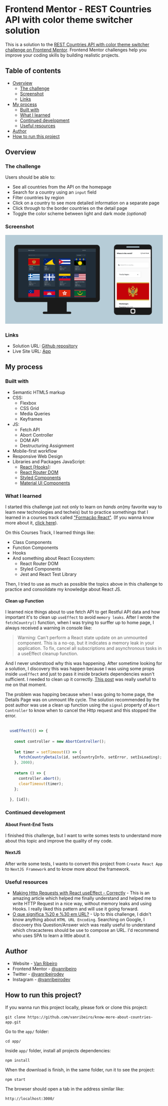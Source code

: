 # Frontend Mentor - REST Countries API with color theme switcher solution

This is a solution to the [REST Countries API with color theme switcher challenge on Frontend Mentor](https://www.frontendmentor.io/challenges/rest-countries-api-with-color-theme-switcher-5cacc469fec04111f7b848ca). Frontend Mentor challenges help you improve your coding skills by building realistic projects. 

## Table of contents

- [Overview](#overview)
  - [The challenge](#the-challenge)
  - [Screenshot](#screenshot)
  - [Links](#links)
- [My process](#my-process)
  - [Built with](#built-with)
  - [What I learned](#what-i-learned)
  - [Continued development](#continued-development)
  - [Useful resources](#useful-resources)
- [Author](#author)
- [How to run this project](#how-to-run-this-project)

## Overview

### The challenge

Users should be able to:

- See all countries from the API on the homepage
- Search for a country using an `input` field
- Filter countries by region
- Click on a country to see more detailed information on a separate page
- Click through to the border countries on the detail page
- Toggle the color scheme between light and dark mode *(optional)*

### Screenshot

![./images/screenshot-where-in-the-world-home.png](./images/screenshot-where-in-the-world-home-mock-up.png)

### Links

- Solution URL: [Github repository](https://github.com/vanribeiro/know-more-about-countries-app)
- Live Site URL: [App](http://know-more-about-countries-app.vercel.app/)

## My process

### Built with

- Semantic HTML5 markup
- CSS:
  - Flexbox
  - CSS Grid
  - Media Queries
  - Keyframes
- JS:
  - Fetch API
  - Abort Controller
  - DOM API
  - Destructuring Assignment
- Mobile-first workflow
- Responsive Web Design
- Libraries and Packages JavaScript:
  - [React (Hooks)](https://reactjs.org/):
  - [React Router DOM](https://reactrouter.com/docs/en/v6/getting-started/overview)
  - [Styled Components](https://styled-components.com/)
  - [Material UI Components](https://mui.com/)

### What I learned

I started this challenge just not only to learn on *hands on*(my favorite way to learn new technologies and techeis) but to practice somethings that I learned in a courses track called ["Formação React"](https://www.alura.com.br/formacao-react-js). (If you wanna know more about it, [click here](https://www.alura.com.br/formacao-react-js)).

On this Courses Track, I learned things like:
- Class Components
- Function Components
- Hooks
- And something about React Ecosystem:
  - React Router DOM
  - Styled Components
  - Jest and React Test Library

Then, I tried to use as much as possible the topics above in this challenge to practice and consolidate my knowledge about React JS.

#### Clean up Function

I learned nice things about to use fetch API to get Restful API data and how important it's to clean up `useEffect` to avoid `memory leaks`.  After I wrote the `fetchCountry()` function, when I was trying to surffer up to home page, I always received a warning in console like:

> Warning: Can't perform a React state update on an unmounted component. This is a no-op, but it indicates a memory leak in your application. To fix, cancel all subscriptions and asynchronous tasks in a useEffect cleanup function.

And I never understood why this was happening. After sometime looking for a solution, I discovery this was happen because I was using some props inside `useEffect` and just to pass it inside brackets dependencies wasn't sufficient. I needed to clean up it correctly. [This post](https://academind.com/tutorials/useeffect-abort-http-requests) was really usefull to me on that moment.

The problem was happing because when I was going to home page, the Details Page was on unmount life cycle. The solution recommended by the post author was use a clean up function using the `signal` property of `Abort Controller` to know when to cancel the Http request and this stopped the error.

```js

  useEffect(() => {
    
    const controller = new AbortController();

    let timer = setTimeout(() => {
      fetchCountryDetails(id, setCountryInfo, setError, setIsLoading);
    }, 2000);

    return () => {
      controller.abort();
      clearTimeout(timer);
    };

  }, [id]);

```

### Continued development

#### About Front-End Tests

I finished this challenge, but I want to write somes tests to understand more about this topic and improve the quality of my code.

#### NextJS
After write some tests, I wanto to convert this project from `Create React App` to `NextJS Framework` and to know more about the framework.

### Useful resources

- [Making Http Requests with React useEffect - Correctly](https://academind.com/tutorials/useeffect-abort-http-requests) - This is an amazing article which helped me finally understand and helped me to write HTTP Request in a nice way, without memory leaks and using Hooks. I really liked this pattern and will use it going forward.
- [O que significa %20 e %30 em URL?](https://pt.quora.com/O-que-significa-20-e-30-em-URL) -  Up to this challenge, I didn't know anything about `HTML URL Encoding`. Searching on Google, I discovery this Question/Answer wich was really useful to understand which chracacteres should be use to compose an URL. I'd recommend who uses SPA to learn a little about it.

## Author

- Website - [Van Ribeiro](https://vanribeiro.github.io/)
- Frontend Mentor - [@vanribeiro](https://www.frontendmentor.io/profile/vanribeiro)
- Twitter - [@vanribeirodev](https://www.twitter.com/vanribeirodev)
- Instagram - [@vanribeirodev](https://www.instagram.com/vanribeirodev)

## How to run this project?

If you wanna run this project locally, please fork or clone this project:

```shell
git clone https://github.com/vanribeiro/know-more-about-countries-app.git
```

Go to the `app/` folder:

```shell
cd app/
```

Inside `app/` folder, install all projects dependencies:

```shell
npm install
```

When the download is finish, in the same folder, run it to see the project:

```shell
npm start
```

The browser should open a tab in the address similar like:
```
http://localhost:3000/
```